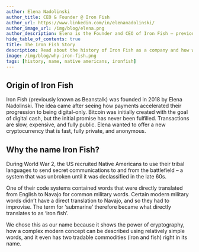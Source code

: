 ```yaml
---
author: Elena Nadolinski
author_title: CEO & Founder @ Iron Fish
author_url: https://www.linkedin.com/in/elenanadolinski/
author_image_url: /img/blog/elena.png
author_description: Elena is the Founder and CEO of Iron Fish — previously worked at Microsoft and Airbnb. Fell down the cryptocurrency rabbit hole in 2017. Really didn't want her insurance to know she eats pizza.
hide_table_of_contents: true
title: The Iron Fish Story
description: Read about the history of Iron Fish as a company and how we decided to name it Iron Fish.
image: /img/blog/why-iron-fish.png
tags: [history, name, native americans, ironfish]
---
```


## Origin of Iron Fish

Iron Fish (previously known as Beanstalk) was founded in 2018 by Elena Nadolinski. The idea came after seeing how payments accelerated their progression to being digital-only. Bitcoin was initially created with the goal of digital cash, but the initial promise has never been fulfilled. Transactions are slow, expensive, and fully public. Elena wanted to offer a new cryptocurrency that is fast, fully private, and anonymous.

## Why the name Iron Fish?

During World War 2, the US recruited Native Americans to use their tribal
languages to send secret communications to and from the battlefield
– a system that was unbroken until it was declassified in the late
60s.

One of their code systems contained words that were directly
translated from English to Navajo for common military words. Certain
modern military words didn’t have a direct translation to Navajo,
and so they had to improvise. The term for ‘submarine’ therefore
became what directly translates to as ‘iron fish’.

We chose this as our name because it shows the power of
cryptography, how a complex modern concept can be described using
relatively simple words, and it even has two tradable commodities
(iron and fish) right in its name.
